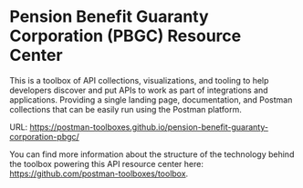 # Pension Benefit Guaranty Corporation (PBGC) Resource Center
This is a toolbox of API collections, visualizations, and tooling to help developers discover and put APIs to work as part of integrations and applications. Providing a single landing page, documentation, and Postman collections that can be easily run using the Postman platform.

URL: https://postman-toolboxes.github.io/pension-benefit-guaranty-corporation-pbgc/

You can find more information about the structure of the technology behind the toolbox powering this API resource center here: https://github.com/postman-toolboxes/toolbox.
